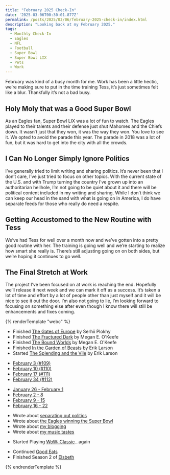 ```yaml
---
title: "February 2025 Check-In"
date: '2025-03-06T00:30:01.877Z'
permalink: /posts/2025/03/06/february-2025-check-in/index.html
description: "Looking back at my February 2025."
tags:
  - Monthly Check-In
  - Eagles
  - NFL
  - Football
  - Super Bowl
  - Super Bowl LIX
  - Pets
  - Work
---
```

February was kind of a busy month for me. Work has been a little hectic, we’re making sure to put in the time training Tess, it’s just sometimes felt like a blur. Thankfully it’s not a bad busy.
<!-- excerpt -->

## Holy Moly that was a Good Super Bowl

As an Eagles fan, Super Bowl LIX was a lot of fun to watch. The Eagles played to their talents and their defense just shut Mahomes and the Chiefs down. It wasn’t just that they won, it was the way they won. You love to see it. We opted to avoid the parade this year. The parade in 2018 was a lot of fun, but it was hard to get into the city with all the crowds.

## I Can No Longer Simply Ignore Politics

I’ve generally tried to limit writing and sharing politics. It’s never been that I don’t care, I’ve just tried to focus on other topics. With the current state of the U.S. and with Trump turning the country I’ve grown up into an authoritarian hellhole, I’m not going to be quiet about it and there will be political content included in my writing and sharing. While I don’t think we can keep our head in the sand with what is going on in America, I do have separate feeds for those who really do need a respite.

## Getting Accustomed to the New Routine with Tess

We’ve had Tess for well over a month now and we’ve gotten into a pretty good routine with her. The training is going well and we’re starting to realize how smart she really is. There’s still adjusting going on on both sides, but we’re hoping it continues to go well.

## The Final Stretch at Work

The project I’ve been focused on at work is reaching the end. Hopefully we’ll release it next week and we can mark it off as a success. It’s taken a lot of time and effort by a lot of people other than just myself and it will be nice to see it out the door. I’m also not going to lie, I’m looking forward to focusing on something else after even though I know there will still be enhancements and fixes coming.

{% renderTemplate "webc" %}
<monthly-roundup runs="9" milesran="31.71" walks="28" mileswalked="52.31" lifts="5" volumelifted="90,000" gaming="true" tv="true">
  <ul slot="books-read">
    <li>Finished <a href="https://bookshop.org/p/books/the-gates-of-europe-a-history-of-ukraine-serhii-plokhy/15228399?ean=9781541675643">The Gates of Europe</a> by Serhii Plokhy</li>
    <li>Finished <a href="https://bookshop.org/p/books/the-fractured-dark-megan-e-o-keefe/19623182?ean=9780316291132">The Fractured Dark</a> by Megan E. O'Keefe</li>
    <li>Finished <a href="https://bookshop.org/p/books/the-bound-worlds-megan-e-o-keefe/20589383?ean=9780316291576">The Bound Worlds</a> by Megan E. O'Keefe</li>
    <li>Finished <a href="https://bookshop.org/p/books/in-the-garden-of-beasts-love-terror-and-an-american-family-in-hitler-s-berlin-erik-larson/944016?ean=9780307408853">In the Garden of Beasts</a> by Erik Larson</li>
    <li>Started <a href="https://bookshop.org/p/books/the-splendid-and-the-vile-a-saga-of-churchill-family-and-defiance-during-the-blitz-erik-larson/8630726?ean=9780385348737">The Splending and the Vile</a> by Erik Larson</li>
  </ul>

  <ul slot="reading-logs">
    <li><a href="https://kpwags.com/reading-log/109/">February 3 (#109)</a></li>
    <li><a href="https://kpwags.com/reading-log/110/">February 10 (#110)</a></li>
    <li><a href="https://kpwags.com/reading-log/111/">February 17 (#111)</a></li>
    <li><a href="https://kpwags.com/reading-log/112/">February 34 (#112)</a></li>
  </ul>

  <ul slot="week-notes">
    <li><a href="https://kpwags.com/posts/2025/02/02/week-notes/">January 26 - February 1</a></li>
    <li><a href="https://kpwags.com/posts/2025/02/09/week-notes/">February 2 - 8</a></li>
    <li><a href="https://kpwags.com/posts/2025/02/16/week-notes/">February 9 - 15</a></li>
    <li><a href="https://kpwags.com/posts/2025/02/23/week-notes/">February 16 - 22</a></li>
  </ul>

  <ul slot="blogging">
    <li>Wrote about <a href="https://kpwags.com/posts/2025/02/07/separating-out-politics/">separating out politics</a></li>
    <li>Wrote about <a href="https://kpwags.com/posts/2025/02/10/that-was-an-ass-whoopin/">the Eagles winning the Super Bowl</a></li>
    <li>Wrote about <a href="https://kpwags.com/posts/2025/02/11/blog-question-challenge/">my blogging</a></li>
    <li>Wrote about <a href="https://kpwags.com/posts/2025/02/13/music-questions-challenge/">my music tastes</a></li>
  </ul>

  <ul slot="gaming">
    <li>Started Playing <a href="https://worldofwarcraft.com/en-us/wowclassic">WoW: Classic</a>...again</li>
  </ul>

  <ul slot="tv">
    <li>Continued <a href="https://www.imdb.com/title/tt0344651/">Good Eats</a></li>
    <li>Finished Season 2 of <a href="https://www.imdb.com/title/tt26591110/">Elsbeth</a></li>
  </ul>
</monthly-roundup>
{% endrenderTemplate %}